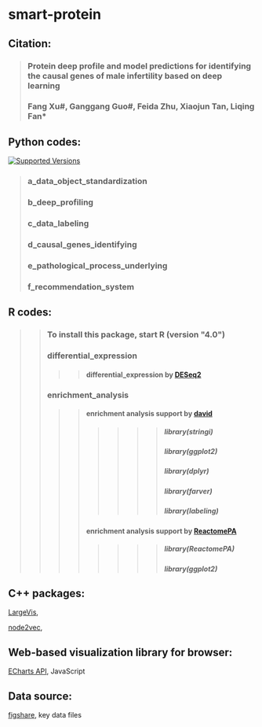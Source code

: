# smart-protein

## Citation:

> ### Protein deep profile and model predictions for identifying the causal genes of male infertility based on deep learning
> ### Fang Xu#, Ganggang Guo#, Feida Zhu, Xiaojun Tan, Liqing Fan*

## Python codes:
<a href="https://pypi.org/project/requests" rel="nofollow"><img alt="Supported Versions" src="https://warehouse-camo.ingress.cmh1.psfhosted.org/508b21fb70f4bc69e3d62730b3ac3c307a209bca/68747470733a2f2f696d672e736869656c64732e696f2f707970692f707976657273696f6e732f72657175657374732e737667"></a>

> ### a_data_object_standardization
>>>> #### 
> ### b_deep_profiling
>>>> #### 
> ### c_data_labeling
>>>> #### 
> ### d_causal_genes_identifying
>>>> #### 
> ### e_pathological_process_underlying
>>>> #### 
> ### f_recommendation_system
>>>> ####

## R codes:


>> ### To install this package, start R (version "4.0") 
>> ### differential_expression
>>>> #### differential_expression by [DESeq2](https://bioconductor.org/packages/release/bioc/html/DESeq2.html)
>> ### enrichment_analysis
>>>> #### enrichment analysis support by [david](https://david.ncifcrf.gov/tools.jsp)
>>>>>>>> ##### library(stringi)
>>>>>>>> ##### library(ggplot2)
>>>>>>>> ##### library(dplyr)
>>>>>>>> ##### library(farver)
>>>>>>>> ##### library(labeling)
>>>> #### enrichment analysis support by [ReactomePA](https://bioconductor.org/packages/release/bioc/vignettes/ReactomePA/inst/doc/ReactomePA.html)
>>>>>>>> ##### library(ReactomePA)
>>>>>>>> ##### library(ggplot2)


## C++ packages:

[LargeVis](https://github.com/lferry007/LargeVis),<br>

[node2vec](https://github.com/snap-stanford/snap/tree/master/examples/node2vec),<br>


## Web-based visualization library for browser:

[ECharts API](https://echarts.apache.org/en/api.html#echarts), JavaScript <br>


## Data source:
[figshare](https://figshare.com/projects/smart-protein/99116), key data files <br>
